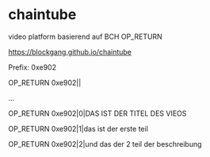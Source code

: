 # chaintube
video platform basierend auf BCH OP_RETURN


https://blockgang.github.io/chaintube

Prefix: 0xe902

OP_RETURN 0xe902<magnet-hash>|<chunk-nr>|<data>
  
...

OP_RETURN 0xe902<magnet-hash>|0|DAS IST DER TITEL DES VIEOS

OP_RETURN 0xe902<magnet-hash>|1|das ist der erste teil

OP_RETURN 0xe902<magnet-hash>|2|und das der 2 teil der beschreibung
